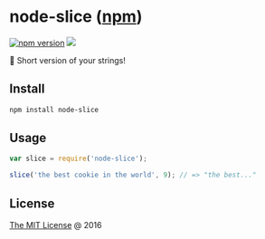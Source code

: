 # node-slice ([npm](https://www.npmjs.com/package/node-slice))

[![npm version](https://badge.fury.io/js/node-slice.svg)](https://badge.fury.io/js/node-slice)
![](https://img.shields.io/npm/dt/node-slice.svg)

:hammer: Short version of your strings!

## Install

```bash
npm install node-slice
```

## Usage

```javascript
var slice = require('node-slice');

slice('the best cookie in the world', 9); // => "the best..."
```

## License

[The MIT License](http://piecioshka.mit-license.org) @ 2016
